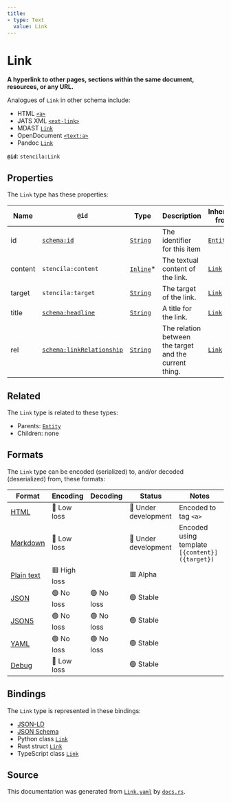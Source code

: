 ```yaml
---
title:
- type: Text
  value: Link
---
```


# Link

**A hyperlink to other pages, sections within the same document, resources, or any URL.**

Analogues of `Link` in other schema include:
  - HTML [`<a>`](https://developer.mozilla.org/en-US/docs/Web/HTML/Element/a)
  - JATS XML [`<ext-link>`](https://jats.nlm.nih.gov/articleauthoring/tag-library/1.2/element/ext-link.html)
  - MDAST [`Link`](https://github.com/syntax-tree/mdast#link)
  - OpenDocument [`<text:a>`](http://docs.oasis-open.org/office/v1.2/os/OpenDocument-v1.2-os-part1.html#__RefHeading__1415212_253892949)
  - Pandoc [`Link`](https://github.com/jgm/pandoc-types/blob/1.17.5.4/Text/Pandoc/Definition.hs#L270)


**`@id`**: `stencila:Link`

## Properties

The `Link` type has these properties:

| Name    | `@id`                                                            | Type                                                                 | Description                                            | Inherited from                                                      |
| ------- | ---------------------------------------------------------------- | -------------------------------------------------------------------- | ------------------------------------------------------ | ------------------------------------------------------------------- |
| id      | [`schema:id`](https://schema.org/id)                             | [`String`](https://stencila.dev/docs/reference/schema/data/string)   | The identifier for this item                           | [`Entity`](https://stencila.dev/docs/reference/schema/other/entity) |
| content | `stencila:content`                                               | [`Inline`](https://stencila.dev/docs/reference/schema/prose/inline)* | The textual content of the link.                       | [`Link`](https://stencila.dev/docs/reference/schema/prose/link)     |
| target  | `stencila:target`                                                | [`String`](https://stencila.dev/docs/reference/schema/data/string)   | The target of the link.                                | [`Link`](https://stencila.dev/docs/reference/schema/prose/link)     |
| title   | [`schema:headline`](https://schema.org/headline)                 | [`String`](https://stencila.dev/docs/reference/schema/data/string)   | A title for the link.                                  | [`Link`](https://stencila.dev/docs/reference/schema/prose/link)     |
| rel     | [`schema:linkRelationship`](https://schema.org/linkRelationship) | [`String`](https://stencila.dev/docs/reference/schema/data/string)   | The relation between the target and the current thing. | [`Link`](https://stencila.dev/docs/reference/schema/prose/link)     |

## Related

The `Link` type is related to these types:

- Parents: [`Entity`](https://stencila.dev/docs/reference/schema/other/entity)
- Children: none

## Formats

The `Link` type can be encoded (serialized) to, and/or decoded (deserialized) from, these formats:

| Format                                                           | Encoding       | Decoding     | Status                 | Notes                                          |
| ---------------------------------------------------------------- | -------------- | ------------ | ---------------------- | ---------------------------------------------- |
| [HTML](https://stencila.dev/docs/reference/formats/{name})       | 🔷 Low loss     |              | 🚧 Under development    | Encoded to tag `<a>`                           |
| [Markdown](https://stencila.dev/docs/reference/formats/{name})   | 🔷 Low loss     |              | 🚧 Under development    | Encoded using template `[{content}]({target})` |
| [Plain text](https://stencila.dev/docs/reference/formats/{name}) | 🟥 High loss    |              | 🟥 Alpha                |                                                |
| [JSON](https://stencila.dev/docs/reference/formats/{name})       | 🟢 No loss      | 🟢 No loss    | 🟢 Stable               |                                                |
| [JSON5](https://stencila.dev/docs/reference/formats/{name})      | 🟢 No loss      | 🟢 No loss    | 🟢 Stable               |                                                |
| [YAML](https://stencila.dev/docs/reference/formats/{name})       | 🟢 No loss      | 🟢 No loss    | 🟢 Stable               |                                                |
| [Debug](https://stencila.dev/docs/reference/formats/{name})      | 🔷 Low loss     |              | 🟢 Stable               |                                                |

## Bindings

The `Link` type is represented in these bindings:

- [JSON-LD](https://stencila.dev/Link.jsonld)
- [JSON Schema](https://stencila.dev/Link.schema.json)
- Python class [`Link`](https://github.com/stencila/stencila/blob/main/python/stencila/types/link.py)
- Rust struct [`Link`](https://github.com/stencila/stencila/blob/main/rust/schema/src/types/link.rs)
- TypeScript class [`Link`](https://github.com/stencila/stencila/blob/main/typescript/src/types/Link.ts)

## Source

This documentation was generated from [`Link.yaml`](https://github.com/stencila/stencila/blob/main/schema/Link.yaml) by [`docs.rs`](https://github.com/stencila/stencila/blob/main/rust/schema-gen/src/docs.rs).